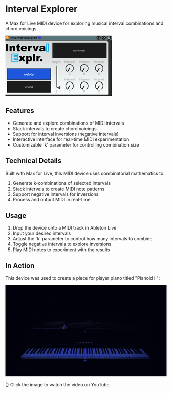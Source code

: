 # Interval Explorer

A Max for Live MIDI device for exploring musical interval combinations and chord voicings.

![Interval Explorer Interface](interval-explorer.png)

## Features

- Generate and explore combinations of MIDI intervals
- Stack intervals to create chord voicings
- Support for interval inversions (negative intervals)
- Interactive interface for real-time MIDI experimentation
- Customizable 'k' parameter for controlling combination size

## Technical Details

Built with Max for Live, this MIDI device uses combinatorial mathematics to:
1. Generate k-combinations of selected intervals
2. Stack intervals to create MIDI note patterns
3. Support negative intervals for inversions
4. Process and output MIDI in real-time

## Usage

1. Drop the device onto a MIDI track in Ableton Live
2. Input your desired intervals
3. Adjust the 'k' parameter to control how many intervals to combine
4. Toggle negative intervals to explore inversions
5. Play MIDI notes to experiment with the results

## In Action

This device was used to create a piece for player piano titled "Pianoid II":

[![Pianoid II](pianoid-ii.jpg)](https://www.youtube.com/watch?v=56ylqLaRp0c)

👆 Click the image to watch the video on YouTube
